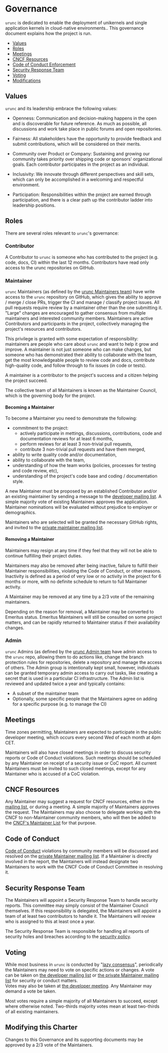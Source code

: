 # Governance

`urunc` is dedicated to enable the deployment of unikernels and single
application kernels in cloud-native environments.. This governance document
explains how the project is run.

- [Values](#values)
- [Roles](#roles)
- [Meetings](#meetings)
- [CNCF Resources](#cncf-resources)
- [Code of Conduct Enforcement](#code-of-conduct)
- [Security Response Team](#security-response-team)
- [Voting](#voting)
- [Modifications](#modifying-this-charter)

## Values

`urunc` and its leadership embrace the following values:

* Openness: Communication and decision-making happens in the open and is
  discoverable for future reference. As much as possible, all discussions and
  work take place in public forums and open repositories.

* Fairness: All stakeholders have the opportunity to provide feedback and
  submit contributions, which will be considered on their merits.

* Community over Product or Company: Sustaining and growing our community takes
  priority over shipping code or sponsors' organizational goals.  Each
  contributor participates in the project as an individual.

* Inclusivity: We innovate through different perspectives and skill sets, which
  can only be accomplished in a welcoming and respectful environment.

* Participation: Responsibilities within the project are earned through
  participation, and there is a clear path up the contributor ladder into
  leadership positions.

## Roles

There are several roles relevant to `urunc`'s governance:

### Contributor

A Contributor to `urunc` is someone who has contributed to the project (e.g. code,
docs, CI) within the last 12 months. Contributors have read only access to the
urunc repositories on GitHub.

### Maintainer

`urunc` Maintainers (as defined by the [urunc Maintainers
team](https://github.com/orgs/urunc-dev/teams/maintainers)) have write access
to the `urunc` repository on GitHub, which gives the ability to approve / merge /
close PRs, trigger the CI and manage / classify project issues. All pull
requests require review by a maintainer other than the one submitting it.
"Large" changes are encouraged to gather consensus from multiple maintainers and
interested community members. Maintainers are active Contributors and
participants in the project, collectively managing the project's resources and
contributors.

This privilege is granted with some expectation of responsibility: maintainers
are people who care about `urunc` and want to help it grow and improve. A
maintainer is not just someone who can make changes, but someone who has
demonstrated their ability to collaborate with the team, get the most
knowledgeable people to review code and docs, contribute high-quality code, and
follow through to fix issues (in code or tests).

A maintainer is a contributor to the project's success and a citizen helping
the project succeed.

The collective team of all Maintainers is known as the Maintainer Council, which
is the governing body for the project.

#### Becoming a Maintainer

To become a Maintainer you need to demonstrate the following:

  * commitment to the project:
    * actively participate in mettings, discussions, contributions, code and
      documentation reviews for at least 6 months,
    * perform reviews for at least 3 non-trivial pull requests,
    * contribute 3 non-trivial pull requests and have them merged,
  * ability to write quality code and/or documentation,
  * ability to collaborate with the team,
  * understanding of how the team works (policies, processes for testing and
    code review, etc),
  * understanding of the project's code base and coding / documentation
    style.

A new Maintainer must be proposed by an established Contributor and/or an
existing maintainer by sending a message to the [developer mailing
list](mailto:dev@urunc.io). A simple majority vote of existing Maintainers
approves the application. Maintainer nominations will be evaluated without
prejudice to employer or demographics.

Maintainers who are selected will be granted the necessary GitHub rights,
and invited to the [private maintainer mailing list](mailto:dev-priv@urunc.io).

#### Removing a Maintainer

Maintainers may resign at any time if they feel that they will not be able to
continue fulfilling their project duties.

Maintainers may also be removed after being inactive, failure to fulfill their
Maintainer responsibilities, violating the Code of Conduct, or other reasons.
Inactivity is defined as a period of very low or no activity in the project for
6 months or more, with no definite schedule to return to full Maintainer
activity.

A Maintainer may be removed at any time by a 2/3 vote of the remaining maintainers.

Depending on the reason for removal, a Maintainer may be converted to Emeritus
status. Emeritus Maintainers will still be consulted on some project matters,
and can be rapidly returned to Maintainer status if their availability changes.

### Admin

`urunc` Admins (as defined by the [urunc Admin
team](https://github.com/orgs/urunc-dev/teams/admins) have admin access to the
`urunc` repo, allowing them to do actions like, change the branch protection
rules for repositories, delete a repository and manage the access of others.
The Admin group is intentionally kept small, however, individuals can
be granted temporary admin access to carry out tasks, like creating a secret
that is used in a particular CI infrastructure.
The Admin list is reviewed and updated twice a year and typically contains:
- A subset of the maintainer team
- Optionally, some specific people that the Maintainers agree on adding for a
  specific purpose (e.g. to manage the CI)

## Meetings

Time zones permitting, Maintainers are expected to participate in the public
developer meeting, which occurs every second Wed of each month at 4pm CET.

Maintainers will also have closed meetings in order to discuss security reports
or Code of Conduct violations. Such meetings should be scheduled by any
Maintainer on receipt of a security issue or CoC report. All current Maintainers
must be invited to such closed meetings, except for any Maintainer who is
accused of a CoC violation.

## CNCF Resources

Any Maintainer may suggest a request for CNCF resources, either in the [mailing
list](mailto:dev@urunc.io), or during a meeting.  A simple majority of Maintainers
approves the request.  The Maintainers may also choose to delegate working with
the CNCF to non-Maintainer community members, who will then be added to the
[CNCF's Maintainer
List](https://github.com/cncf/foundation/blob/main/project-maintainers.csv) for
that purpose.

## Code of Conduct

[Code of Conduct](./Code-of-Conduct.md)
violations by community members will be discussed and resolved
on the [private Maintainer mailing list](TODO).  If a Maintainer is directly involved
in the report, the Maintainers will instead designate two Maintainers to work
with the CNCF Code of Conduct Committee in resolving it.

## Security Response Team

The Maintainers will appoint a Security Response Team to handle security reports.
This committee may simply consist of the Maintainer Council themselves.  If this
responsibility is delegated, the Maintainers will appoint a team of at least two 
contributors to handle it. The Maintainers will review who is assigned to this
at least once a year.

The Security Response Team is responsible for handling all reports of security
holes and breaches according to the [security policy](./security.md).

## Voting

While most business in `urunc` is conducted by "[lazy consensus](https://community.apache.org/committers/lazyConsensus.html)", 
periodically the Maintainers may need to vote on specific actions or changes.
A vote can be taken on [the developer mailing list](mailto:dev@urunc.io) or
[the private Maintainer mailing list](mailto:dev-priv@urunc.io) for security or conduct matters.  
Votes may also be taken at [the developer meeting](./meetings.md). Any Maintainer may
demand a vote be taken.

Most votes require a simple majority of all Maintainers to succeed, except where
otherwise noted. Two-thirds majority votes mean at least two-thirds of all 
existing maintainers.

## Modifying this Charter

Changes to this Governance and its supporting documents may be approved by a
2/3 vote of the Maintainers.
